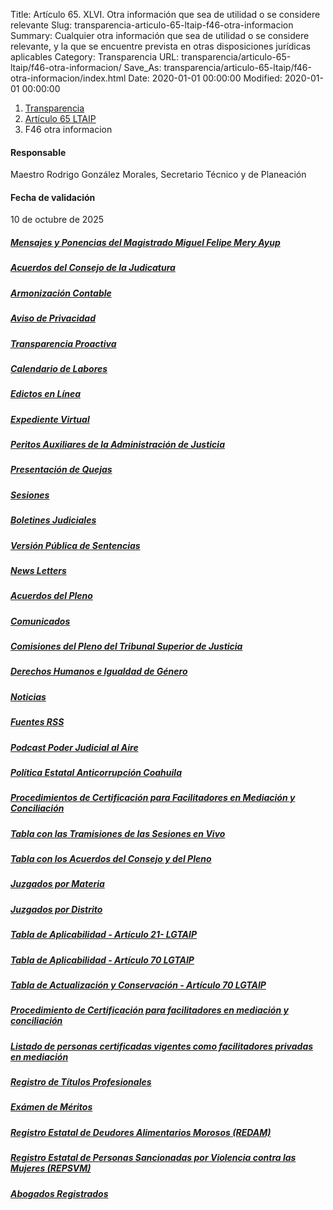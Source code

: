 Title: Artículo 65. XLVI. Otra información que sea de utilidad o se considere relevante
Slug: transparencia-articulo-65-ltaip-f46-otra-informacion
Summary: Cualquier otra información que sea de utilidad o se considere relevante, y la que se encuentre prevista en otras disposiciones jurídicas aplicables
Category: Transparencia
URL: transparencia/articulo-65-ltaip/f46-otra-informacion/
Save_As: transparencia/articulo-65-ltaip/f46-otra-informacion/index.html
Date: 2020-01-01 00:00:00
Modified: 2020-01-01 00:00:00


<nav aria-label="breadcrumb">
<ol class="breadcrumb">
<li class="breadcrumb-item"><a href="../../">Transparencia</a></li>
<li class="breadcrumb-item"><a href="../">Artículo 65 LTAIP</a></li>
<li class="breadcrumb-item active" aria-current="page">F46 otra informacion</li>
</ol>
</nav>



#### Responsable

Maestro Rodrigo González Morales, Secretario Técnico y de Planeación


#### Fecha de validación

10 de octubre de 2025


##### [Mensajes y Ponencias del Magistrado Miguel Felipe Mery Ayup](https://www.pjecz.gob.mx/conocenos/estructura/tribunal-superior-de-justicia/presidencia/presidencia/mensajes/)

##### [Acuerdos del Consejo de la Judicatura](https://www.pjecz.gob.mx/category/acuerdos-del-consejo1.html)

##### [Armonización Contable](https://www.pjecz.gob.mx/armonizacion-contable/)

##### [Aviso de Privacidad](https://www.pjecz.gob.mx/aviso-de-privacidad/)

##### [Transparencia Proactiva](https://www.pjecz.gob.mx/transparencia-proactiva/)

##### [Calendario de Labores](https://www.pjecz.gob.mx/calendario-de-labores/)

##### [Edictos en Línea](https://www.pjecz.gob.mx/consultas/edictos/)

##### [Expediente Virtual](https://www.pjecz.gob.mx/poder-en-linea/)

##### [Peritos Auxiliares de la Administración de Justicia](https://www.pjecz.gob.mx/transparencia/articulo-27/f20-lista-de-peritos/)

##### [Presentación de Quejas](https://www.pjecz.gob.mx/conocenos/estructura/consejo-de-la-judicatura/presentacion-de-quejas/)

##### [Sesiones](https://www.pjecz.gob.mx/sesiones/)

##### [Boletines Judiciales](https://www.pjecz.gob.mx/boletines-judiciales/)

##### [Versión Pública de Sentencias](https://www.pjecz.gob.mx/consultas/sentencias/)

##### [News Letters](https://www.pjecz.gob.mx/category/news-letters1.html)

##### [Acuerdos del Pleno](https://www.pjecz.gob.mx/category/acuerdos-del-pleno1.html)

##### [Comunicados](https://www.pjecz.gob.mx/category/comunicados1.html)

##### [Comisiones del Pleno del Tribunal Superior de Justicia](https://www.pjecz.gob.mx/comisiones/)

##### [Derechos Humanos e Igualdad de Género](https://www.pjecz.gob.mx/derechos-humanos-e-igualdad-de-genero/)

##### [Noticias](https://www.pjecz.gob.mx/category/noticias1.html)

##### [Fuentes RSS](https://www.pjecz.gob.mx/consultas/fuentes-rss/)

##### [Podcast Poder Judicial al Aire](https://www.pjecz.gob.mx/podcasts/poder-judicial-al-aire/)

##### [Política Estatal Anticorrupción Coahuila](https://www.pjecz.gob.mx/noticias/2021/2021-02-22-politica-estatal-anticorrupcion-coahuila/)

##### [Procedimientos de Certificación para Facilitadores en Mediación y Conciliación](https://www.pjecz.gob.mx/conocenos/estructura/tribunal-superior-de-justicia/organos-no-jurisdiccionales/cemasc/procedimientos-de-certificacion-para-facilitadores-en-mediacion-y-conciliacion/)

##### [Tabla con las Tramisiones de las Sesiones en Vivo](https://www.pjecz.gob.mx/consultas/articulos/transmisiones-sesiones/)

##### [Tabla con los Acuerdos del Consejo y del Pleno](https://www.pjecz.gob.mx/consultas/articulos/acuerdos/)

##### [Juzgados por Materia](https://www.pjecz.gob.mx/conocenos/estructura/tribunal-superior-de-justicia/organos-jurisdiccionales/juzgados-por-materia/)

##### [Juzgados por Distrito](https://www.pjecz.gob.mx/conocenos/estructura/tribunal-superior-de-justicia/organos-jurisdiccionales/juzgados-por-distrito/)

##### [Tabla de Aplicabilidad - Artículo 21- LGTAIP](https://drive.google.com/file/d/1s7LF92IySarew1uwtZT0Zwv0mwrPsCxk/view?usp=sharing)

##### [Tabla de Aplicabilidad - Artículo 70 LGTAIP](https://drive.google.com/file/d/1H6-LTXZYK0tn-zhRP8_x9AmkqMCddakL/view?usp=sharing)

##### [Tabla de Actualización y Conservación - Artículo 70 LGTAIP](https://drive.google.com/file/d/112vDRnwQOKBp5Y8_6rxho29qNy6aAKg4/view?usp=sharing)

##### [Procedimiento de Certificación para facilitadores en mediación y conciliación](https://www.pjecz.gob.mx/conocenos/estructura/tribunal-superior-de-justicia/organos-no-jurisdiccionales/cemasc/procedimientos-de-certificacion-para-facilitadores-en-mediacion-y-conciliacion/)

##### [Listado de personas certificadas vigentes como facilitadores privadas en mediación](https://www.pjecz.gob.mx/conocenos/estructura/tribunal-superior-de-justicia/organos-no-jurisdiccionales/cemasc/listado-de-personas-certificadas-vigentes-como-facilitadoras-privadas-en-mediacion/)
##### [Registro de Títulos Profesionales](https://www.pjecz.gob.mx/conocenos/estructura/tribunal-superior-de-justicia/organos-jurisdiccionales/pleno/pleno/tramites-y-servicios/)

##### [Exámen de Méritos](https://www.pjecz.gob.mx/conocenos/estructura/tribunal-superior-de-justicia/organos-no-jurisdiccionales/instituto-de-especializacion-judicial/examen-de-meritos/interna-2023/)

##### [Registro Estatal de Deudores Alimentarios Morosos (REDAM)](https://www.pjecz.gob.mx/consultas/redam/)

##### [Registro Estatal de Personas Sancionadas por Violencia contra las Mujeres (REPSVM)](https://www.pjecz.gob.mx/consultas/repsvm/)

##### [Abogados Registrados](https://www.pjecz.gob.mx/consultas/abogados-registrados/)